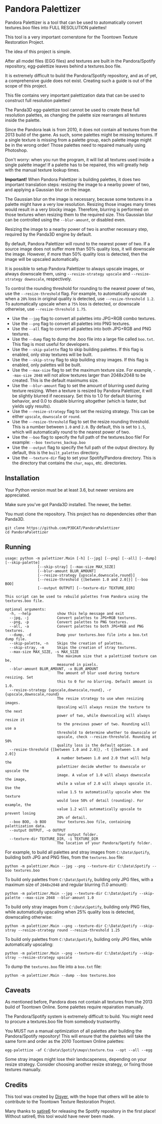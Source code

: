 # Pandora Palettizer

Pandora Palettizer is a tool that can be used to automatically convert textures.boo files into FULL RESOLUTION palettes!

This tool is a very important cornerstone for the Toontown Texture Restoration Project.

The idea of this project is simple.

After all model files (EGG files) and textures are built in the Pandora/Spotify repository, egg-palettize leaves behind a textures.boo file.

It is extremely difficult to build the Pandora/Spotify repository, and as of yet, a comprehensive guide does not exist. Creating such a guide is out of the scope of this project.

This file contains very important palettization data that can be used to construct full resolution palettes!

The Panda3D egg-palettize tool cannot be used to create these full resolution palettes, as changing the palette size rearranges all textures inside the palette.

Since the Pandora leak is from 2010, it does not contain all textures from the 2013 build of the game. As such, some palettes might be missing textures. If a single texture is missing from a palette group, each palette image might be in the wrong order! Those palettes need to repaired manually using Photoshop.

Don't worry: when you run the program, it will list all textures used inside a single palette image! If a palette has to be repaired, this will greatly help with the manual texture lookup times.

**Important!** When Pandora Palettizer is building palettes, it does two important translation steps: resizing the image to a nearby power of two, and applying a Gaussian blur on the image.

The Gaussian blur on the image is necessary, because some textures in a palette might have a very low resolution. Resizing those images many times would result in a very blocky image. Therefore, blurring is performed on those textures when resizing them to the required size. This Gaussian blur can be controlled using the `--blur-amount`, or disabled even.

Resizing the image to a nearby power of two is another necessary step, required by the Panda3D engine by default.

By default, Pandora Palettizer will round to the nearest power of two. If a source image does not suffer more than 50% quality loss, it will downscale the image. However, if more than 50% quality loss is detected, then the image will be upscaled automatically.

It is possible to setup Pandora Palettizer to always upscale images, or always downscale them, using `--resize-strategy upscale` and `--resize-strategy downscale`, respectively.

To control the rounding threshold for rounding to the nearest power of two, use the `--resize-threshold` flag. For example, to automatically upscale when a `20%` loss in original quality is detected, use `--resize-threshold 1.2`. To automatically upscale when a `75%` loss is detected, or downscale otherwise, use `--resize-threshold 1.75`.

* Use the `--jpg` flag to convert all palettes into JPG+RGB combo textures.
* Use the `--png` flag to convert all palettes into PNG textures.
* Use the `--all` flag to convert all palettes into both JPG+RGB and PNG textures.
* Use the `--dump` flag to dump the .boo file into a large file called `boo.txt`. This flag is most useful for developers.
* Use the `--skip-palette` flag to skip building palettes. If this flag is enabled, only stray textures will be built.
* Use the `--skip-stray` flag to skip building stray images. If this flag is enabled, only palettes will be built.
* Use the `--max-size` flag to set the maximum texture size. For example, `--max-size 2048` will not allow textures larger than 2048x2048 to be created. This is the default maximums size.
* Use the `--blur-amount` flag to set the amount of blurring used during texture resizing. When a texture is resized by Pandora Palettizer, it will be slightly blurred if necessary. Set this to 1.0 for default blurring behavior, and 0.0 to disable blurring altogether (which is faster, but yields ugly results).
* Use the `--resize-strategy` flag to set the resizing strategy. This can be either `upscale`, `downscale` or `round`.
* Use the `--resize-threshold` flag to set the resize rounding threshold. This is a number between `1.0` and `2.0`. By default, this is set to `1.5`, which will automatically round to the nearest power of two.
* Use the `--boo` flag to specify the full path of the textures.boo file! For example: `--boo textures_backup.boo`
* Use the `--output` flag to specify the full path of the output directory. By default, this is the `built_palettes` directory.
* Use the `--texture-dir` flag to set your Spotify/Pandora directory. This is the directory that contains the `char`, `maps`, etc. directories.

## Installation

Your Python version must be at least 3.6, but newer versions are appreciated.

Make sure you've got Panda3D installed. The newer, the better.

You must clone the repository. This project has no dependencies other than Panda3D.

```
git clone https://github.com/P3DCAT/PandoraPalettizer
cd PandoraPalettizer
```

## Running

```
usage: python -m palettizer.Main [-h] [--jpg] [--png] [--all] [--dump] [--skip-palette]
               [--skip-stray] [--max-size MAX_SIZE]
               [--blur-amount BLUR_AMOUNT]
               [--resize-strategy {upscale,downscale,round}]
               [--resize-threshold {[between 1.0 and 2.0]}] [--boo BOO]
               [--output OUTPUT] [--texture-dir TEXTURE_DIR]

This script can be used to rebuild palettes from Pandora using the
textures.boo file.

optional arguments:
  -h, --help            show this help message and exit
  --jpg, -j             Convert palettes to JPG+RGB textures.
  --png, -p             Convert palettes to PNG textures.
  --all, -a             Convert palettes to both JPG+RGB and PNG textures.
  --dump, -d            Dump your textures.boo file into a boo.txt dump file.
  --skip-palette, -n    Skips the creation of palettes.
  --skip-stray, -m      Skips the creation of stray textures.
  --max-size MAX_SIZE, -s MAX_SIZE
                        The maximum size that a palettized texture can be,
                        measured in pixels.
  --blur-amount BLUR_AMOUNT, -x BLUR_AMOUNT
                        The amount of blur used during texture resizing. Set
                        this to 0 for no blurring. Default amount is 1.0.
  --resize-strategy {upscale,downscale,round}, -r {upscale,downscale,round}
                        The resize strategy to use when resizing images.
                        Upscaling will always resize the texture to the next
                        power of two, while downscaling will always resize it
                        to the previous power of two. Rounding will use a
                        threshold to determine whether to downscale or
                        upscale, check --resize-threshold. Rounding at 50%
                        quality loss is the default option.
  --resize-threshold {[between 1.0 and 2.0]}, -t {[between 1.0 and 2.0]}
                        A number between 1.0 and 2.0 that will help the
                        palettizer decide whether to downscale or upscale the
                        image. A value of 1.0 will always downscale the image,
                        while a value of 2.0 will always upscale it. Use the
                        value 1.5 to automatically upscale when the texture
                        would lose 50% of detail (rounding). For example, the
                        value 1.2 will automatically upscale to prevent losing
                        20% of detail.
  --boo BOO, -b BOO     Your textures.boo file, containing palettization data.
  --output OUTPUT, -o OUTPUT
                        Your output folder.
  --texture-dir TEXTURE_DIR, -i TEXTURE_DIR
                        The location of your Pandora/Spotify folder.
```

For example, to build all palettes and stray images from `C:\Data\Spotify`, building both JPG and PNG files, from the `textures.boo` file:

```
python -m palettizer.Main --jpg --png --texture-dir C:\Data\Spotify --boo textures.boo
```

To build only palettes from `C:\Data\Spotify`, building only JPG files, with a maximum size of `2048x2048` and regular blurring (1.0 amount):

```
python -m palettizer.Main --jpg --texture-dir C:\Data\Spotify --skip-palette --max-size 2048 --blur-amount 1.0
```

To build only stray images from `C:\Data\Spotify`, building only PNG files, while automatically upscaling when 25% quality loss is detected, downscaling otherwise:

```
python -m palettizer.Main --png --texture-dir C:\Data\Spotify --skip-stray --resize-strategy round --resize-threshold 1.25
```

To build only palettes from `C:\Data\Spotify`, building only JPG files, while automatically upscaling:

```
python -m palettizer.Main --png --texture-dir C:\Data\Spotify --skip-stray --resize-strategy upscale
```

To dump the `textures.boo` file into a `boo.txt` file:

```
python -m palettizer.Main --dump --boo textures.boo
```

## Caveats

As mentioned before, Pandora does not contain all textures from the 2013 build of Toontown Online. Some palettes require repairation manually.

The Pandora/Spotify system is extremely difficult to build. You might need to procure a textures.boo file from somebody trustworthy.

You MUST run a manual optimization of all palettes after building the Pandora/Spotify repository! This will ensure that the palettes will take the same form and order as the 2010 Toontown Online palettes:

```
egg-palettize -af C:\Data\Spotify\maps\texture.txa --opt --all --egg
```

Some stray images might lose their landscapeness, depending on your resize strategy. Consider choosing another resize strategy, or fixing those textures manually.

## Credits

This tool was created by [Disyer](https://github.com/darktohka), with the hope that others will be able to contribute to the Toontown Texture Restoration Project.

Many thanks to [satire6](https://github.com/satire6/Spotify) for releasing the Spotify repository in the first place! Without satire6, this tool would have never been made.